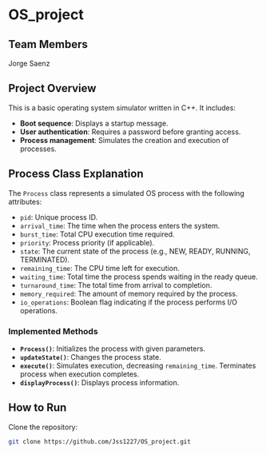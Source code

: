 # OS_project

## Team Members
Jorge Saenz

## Project Overview
This is a basic operating system simulator written in C++. It includes:

- **Boot sequence**: Displays a startup message.
- **User authentication**: Requires a password before granting access.
- **Process management**: Simulates the creation and execution of processes.

## Process Class Explanation
The `Process` class represents a simulated OS process with the following attributes:

- `pid`: Unique process ID.
- `arrival_time`: The time when the process enters the system.
- `burst_time`: Total CPU execution time required.
- `priority`: Process priority (if applicable).
- `state`: The current state of the process (e.g., NEW, READY, RUNNING, TERMINATED).
- `remaining_time`: The CPU time left for execution.
- `waiting_time`: Total time the process spends waiting in the ready queue.
- `turnaround_time`: The total time from arrival to completion.
- `memory_required`: The amount of memory required by the process.
- `io_operations`: Boolean flag indicating if the process performs I/O operations.

### Implemented Methods
- **`Process()`**: Initializes the process with given parameters.
- **`updateState()`**: Changes the process state.
- **`execute()`**: Simulates execution, decreasing `remaining_time`. Terminates process when execution completes.
- **`displayProcess()`**: Displays process information.

## How to Run
Clone the repository:
```sh
git clone https://github.com/Jss1227/OS_project.git
```


